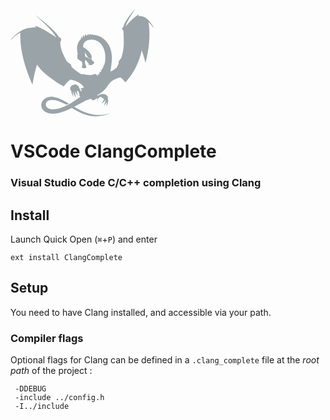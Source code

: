 <svg xmlns="http://www.w3.org/2000/svg" width="229" height="173">
  <path fill="#9AA4A8" fill-rule="evenodd" d="M110.8 140.7c-.67-1-.9-2.32-.65-3.67-.23-1.16-.8-2.84-2.03-4.46-.4-.54-.83-.92-1.35-1.18-.05.3-.1.6-.12.9-.2 2.2-.1 5.5 1.72 8.9-3.25-4.1-4.26-6.7-4.74-8.9-.25 2.7-.53 5.8 1.83 10.9-3.83-4.2-5.04-7.6-5.5-10.7-.12.7-.2 1.7-.14 3.2.1 1.4.38 3.4 1.04 6.4-2.54-3.7-3.84-8.7-3.85-10.8-.6-.3-1.1-.6-1.3-1.1-.6-1.4-.3-3.9 1.4-5.8 1-1.2 4.8-2.4 7.1-2.4 1 0 1.7.2 1.9.7.1.2 1.2 1.1 1.5 1.4.7.4 1.3.7 1.6 1.3.2.4.4.8.4 1.3l.9 1.7 1 2.3c.4.9.9 1.6 1.2 2.1.5-.3 1-.6 1.6-.7-.5-1.2-1.3-2.7-2.3-3.8 1.4-.3 2.4-.8 4.8-.8h.9c-1.4-2.8-2.6-3.8-2.4-3.9-1.8-1.9-4.3-4.1-7.6-5.7-6.3-3.1-10.5-3.6-11.9-3.7-.5.4-2.5 1.7-5.1 4.2-2.3 2.2-4.6 5.5-5.5 6.6-.7-.3-7.8-3.6-22.9-14.7-12.5-9.3-18.1-17.3-19.8-20-5.8 17.7-7.3 33.9-7.3 32.2-1.3-2.8-10.5-23-15.4-44.5-4.6-20.4-4.3-35.7-4.2-39C5.3 44.6 0 51.7 0 51.7s2.26-5.88 14.72-14.17C27.8 28.83 40.3 31.5 40.6 30.6c.3-.9-1.66-2.72-1.66-2.72s5.6.9 17.97 8.3c7.4 4.37 12.8 8.1 16.5 10.7-1.9-3.55-6.8-12.07-34.1-36.48 28.9 21.77 36.5 32.06 38.5 36.2 2 .26 3.4 1.9 3.4 3.9 0 1.25-.6 2.03-1.5 3.08-.2 3.07.2 10.1 4.7 20.28 2.9 6.5 5.3 10.3 6.7 12.25 1.8 1.1 4.5 3.1 5.5 4.2 1.6 1.5.5 2.7.5 2.7s5.3 5.8 14.5 11.6c.7.5 1.3.8 2 1.2.1 0 1.5-.5 2.2-.5.7 0 1.2.8 9 1.5s9.3-1.8 9.7-1.8c.5 0 2 .7 2.8 1.3 1 .7 2 1.3 2.4 1.9.2-.2.4-.5.6-.8-.1-.1-.5-.6-1.1-1.1-.5-.4-1-.6.3-.8.5 0 .8-.1 1.2-.1.5 0 .8.1 1.1.2.4-.5.8-1.1 1.2-1.7-.2-.2-.5-.5-1-.8-.6-.4-1.1-.5.2-.8.6-.1 1.2-.2 2-.2.4-.6.8-1.2 1.2-1.9l-.8-.6c-.6-.3-1.1-.5.2-.8.6-.1 1.1-.2 1.6-.2.4-.6.7-1.3.6-2.3-.6-.4-1.1-.5.3-.8.3-.1.6-.1.9-.2.4-.7.7-1.4.5-2.4-.6-.3-1.2-.3.1-.8l.9-.3.6-2c-.7-.2-1.2-.2.3-1l.6-2.6c-.5 0-.7 0 .1-.8l.2-1.2c2-16.2-5-33.1-20.9-34-10.7-.5-14.9 5.4-14.4 12.1 2.8 1.4 6 3.5 8.9 6.8 6.5 7.4 4.7 10.1 4.3 10.5-.2.2-.4.5-.7.6-.7.3-2.1.6-4.4-1.1-1.1-.8-1.3-2.1-2.3-3.8-1.6-2.9-4.3-6.4-4.5-6.6.4.5 2 2.6 1.8 4.7-.3 2.8-.3 3.7 1.7 4.6.8.4 1.8.7 2.2 1 3.4 2.6 5.6 1.9 6.2 1 .1.7.4 2.3 1.4 3.5 1.4 1.7 3.4 2.7 3.4 3.4 0 .7-3.9 4.3-5.5 4.2-.2 0-.5-.1-.7-.2-.3.1-.6.2-1 .2l.5-.5c-.2-.1-.5-.2-.7-.4-.6.4-1.8.9-2.9.8 1-.6 1.6-1.2 1.9-1.6-1-.9-2.1-2.2-3.2-3.9-1.3-2.1-2.2-2.4-2.2-2.4s-2 .4-1.2 4.5c.8 4.2 2.7 6.3 2.3 7.2-.5.9-2.74 1.47-4.44 1.1-1.7-.32-3.75-.8-2.7-3.03 1-2.3.8-7.1-1.17-8.16-.86-.4-4.9-2.8-5.6-3.8-.9-1.2-.87-6.5.1-7.8-.5-1.6-.9-3.5-1.1-5.7-.1-1-.14-2.04-.13-3.36 0-6.2 2.3-11.2 6.2-14.84.16-1.3.4-2.3.66-3.1.4-1.04.5-1.4.6-1.4.1 0 .1.85.1 1.65v1.6l1-.7c.4-1.4.9-2.9 1.4-3.9.4-.7.6-1 .7-1 .1 0-.06.7 0 1.6 0 .82.3 1.3.5 1.62l.86-.44c.2-.9.6-2.1 1.3-3.3.3-.4.4-.6.5-.6.2 0 .2.4.3 1.1.2 1 .7 1.5.9 1.7l.9-.3c.2-.7 1.2-2 2.1-2.86.3-.3.5-.4.5-.4l-.1 1c-.06.5.3 1.1.46 1.5.2-.05.4-.1.7-.1.2-.5.7-1.1 1.4-1.7.4-.4.6-.5.7-.5.2 0 .1.35.1.8-.07.44 0 .8 0 1.1l1.3-.1.6-.56c.5-.4.7-.52.84-.52.2 0 .1.3.1 1.1h1.1c13.9.5 31.5 13.6 30 39.8-.48 7.2-1.3 13.4-2.4 18.7.9-.2 1.9-.5 3.1-1.1 3.3-1.6 4.3-3.1 4.75-3.5.3-.2.7-.2 1.4-.06 2.1-3.5 3.4-6.44 3.98-7.8.1-.24.18-.5.3-.7 0 0-.7-1.2 0-2.77.7-1.6 2.5-4.3 3.7-5.1 1.2-3.37 4.1-12.56 4.2-23.5.1-10.1-.3-17.4-.7-21-1-.6-1.8-1.4-1.8-2.7 0-1.3.8-2.4 2-2.77.3-2.9 2.8-11.1 19.1-29.3-13.5 20.4-13.7 22.9-15.8 28.8 2.1-2.64 5.4-6.74 10.4-11.44 7.9-7.5 11.3-8.4 11.3-8.4s-1.3 1.8-1.1 2.66c.2.9 8-1.8 16.26 6.9 7.8 8.3 9.25 14.1 9.25 14.1s-3.3-6-9.5-11.4c.9 4.7 2.3 13.3 1.4 29.3-1.1 17.9-5.1 32.5-6 35.8.3 2.3-1.7-7.5-6.1-19.9-.7 3.9-3.1 14.55-9.7 27.9-6.6 13.3-14.8 21.8-16.44 23.5-.1 0-1.5-2.1-3.7-4.36-2-2-4-3.2-4.8-3.3-.5.1-4.85 1-13.2 5.6-5 4.1-6.7 8.9-11.57 13.8-1.7 1.9-4 3.9-7 5.9-1.6 1-3.2 2-4.7 2.9.2.4.4.7.5 1.1l1.5-.9c3.1-1.5 4.8-1.9 6.5-1.9 1.1 0 4.4.3 6.26 1.6 1.86 1.34 2.84 3.8 1.86 4.84 1.2 2.7 1.37 6.97-2.04 13.6.5-3.24.65-5.65.6-7.5-1.06 1.86-2.66 3.9-4.9 6.05 2.6-5.2 3.1-8.15 2.95-10.05-.6 1.9-2.47 4.3-6.6 7.1 3.4-4.4 4.03-6.8 3.8-8.25-1.4-.3-2.8-1-3.5-2.16-.3-.5-.8-.7-1.4-.7-.7.15-1.3.4-1.9.6-1.65 1.05-3.34 3.3-3.75 6.85 0 0-.5-2.7.6-5.4l-1.7.6-2 1.3c-1.1 1.25-2.7 1.86-4.94 1-1-.4-1.6-1.3-1.9-2.4-2.7 1.26-5.8 2.7-8.2 3.1-5.8 3.1-12.2 6.67-18.6 9.97 28.7 18.6 48.8 13.1 58.2 10.3-19.6 8.2-37.5 7.5-62-8.35-11.15 5.5-22.1 9.62-31.4 9.2-15.7-.7-18.68-10.5-17.2-16.5 1.86-7.6 11.2-11.9 18.9-10.3 10.92 2.3 15.15 5.2 24.74 10.7-1.9 1-3.8 1.8-3.9 1.8-9.3-5-18.5-8.95-26.2-7.25-11 2.4-9 18.3 11.3 13.8 7.3-1.6 9-2.4 16.4-6 7.4-3.5 15.7-9.5 21.1-13.4z"/>
</svg>

# VSCode ClangComplete
### Visual Studio Code C/C++ completion using Clang

## Install

Launch Quick Open (`⌘`+`P`) and enter

```
ext install ClangComplete
```

## Setup

You need to have Clang installed, and accessible via your path.

### Compiler flags

Optional flags for Clang can be defined in a `.clang_complete` file at the *root path*  of the project :

```
 -DDEBUG
 -include ../config.h
 -I../include
```
